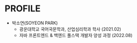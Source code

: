 # PROFILE
- 박소연(SOYEON PARK)
  - 광운대학교 국어국문학과, 산업심리학과 학사 (2021.02)
  - 자바 프론트엔드 & 백엔드 풀스택 개발자 양성 과정 (2022.08) 

<!--
**jerryc2uu/jerryc2uu** is a ✨ _special_ ✨ repository because its `README.md` (this file) appears on your GitHub profile.

Here are some ideas to get you started:

- 🔭 I’m currently working on ...
- 🌱 I’m currently learning ...
- 👯 I’m looking to collaborate on ...
- 🤔 I’m looking for help with ...
- 💬 Ask me about ...
- 📫 How to reach me: ...
- 😄 Pronouns: ...
- ⚡ Fun fact: ...
-->
